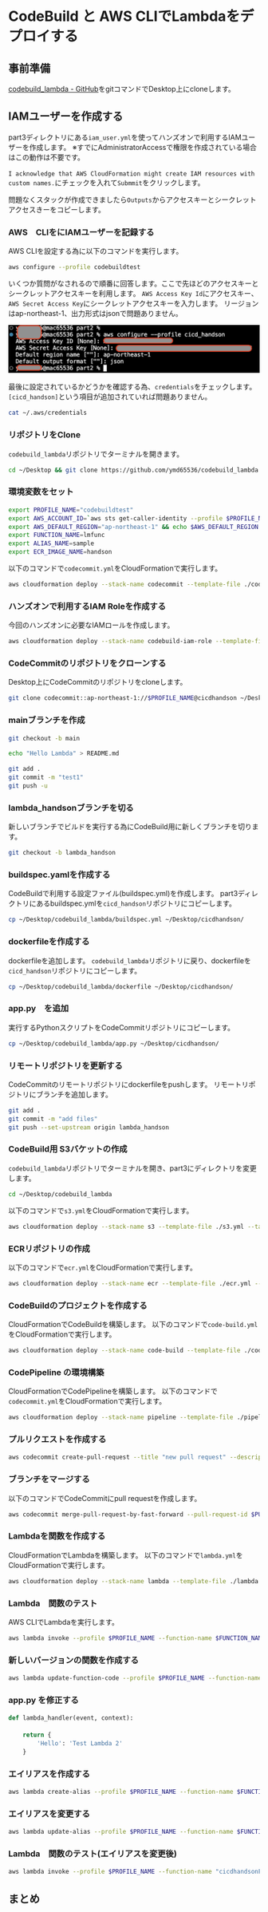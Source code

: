 # CodeBuild と AWS CLIでLambdaをデプロイする

## 事前準備

[codebuild_lambda - GitHub](https://github.com/ymd65536/codebuild_lambda.git)をgitコマンドでDesktop上にcloneします。

## IAMユーザーを作成する

part3ディレクトリにある`iam_user.yml`を使ってハンズオンで利用するIAMユーザーを作成します。
※すでにAdministratorAccessで権限を作成されている場合はこの動作は不要です。

`I acknowledge that AWS CloudFormation might create IAM resources with custom names.`にチェックを入れて`Submmit`をクリックします。

問題なくスタックが作成できましたら`Outputs`からアクセスキーとシークレットアクセスきーをコピーします。

### AWS　CLIをにIAMユーザーを記録する

AWS CLIを設定する為に以下のコマンドを実行します。

```sh
aws configure --profile codebuildtest
```

いくつか質問がなされるので順番に回答します。ここで先ほどのアクセスキーとシークレットアクセスキーを利用します。
`AWS Access Key Id`にアクセスキー、`AWS Secret Access Key`にシークレットアクセスキーを入力します。
リージョンはap-northeast-1、出力形式はjsonで問題ありません。

![9.png](./img/9.png)

最後に設定されているかどうかを確認する為、`credentials`をチェックします。`[cicd_handson]`という項目が追加されていれば問題ありません。

```sh
cat ~/.aws/credentials 
```

### リポジトリをClone

`codebuild_lambda`リポジトリでターミナルを開きます。

```sh
cd ~/Desktop && git clone https://github.com/ymd65536/codebuild_lambda.git ~/Desktop
```

### 環境変数をセット

```sh
export PROFILE_NAME="codebuildtest"
export AWS_ACCOUNT_ID=`aws sts get-caller-identity --profile $PROFILE_NAME --query 'Account' --output text` && echo $AWS_ACCOUNT_ID
export AWS_DEFAULT_REGION="ap-northeast-1" && echo $AWS_DEFAULT_REGION
export FUNCTION_NAME=lmfunc
export ALIAS_NAME=sample
export ECR_IMAGE_NAME=handson
```

以下のコマンドで`codecommit.yml`をCloudFormationで実行します。

```sh
aws cloudformation deploy --stack-name codecommit --template-file ./codecommit.yml --tags Name=cicdhandson --profile $PROFILE_NAME
```

### ハンズオンで利用するIAM Roleを作成する

今回のハンズオンに必要なIAMロールを作成します。

```sh
aws cloudformation deploy --stack-name codebuild-iam-role --template-file ./codebuild-role.yml --tags Name=cicdhandson --capabilities CAPABILITY_NAMED_IAM --profile $PROFILE_NAME && aws cloudformation deploy --stack-name event-bridge-iam-role --template-file ./event-bridge-iam-role.yml --tags Name=cicdhandson --capabilities CAPABILITY_NAMED_IAM --profile $PROFILE_NAME && aws cloudformation deploy --stack-name pipeline-iam-role --template-file ./pipeline-iam-role.yml --tags Name=cicdhandson --capabilities CAPABILITY_NAMED_IAM --profile $PROFILE_NAME
```

### CodeCommitのリポジトリをクローンする

Desktop上にCodeCommitのリポジトリをcloneします。

```sh
git clone codecommit::ap-northeast-1://$PROFILE_NAME@cicdhandson ~/Desktop && cd ~/Desktop/cicdhandson
```

### mainブランチを作成

```sh
git checkout -b main
```

```sh
echo "Hello Lambda" > README.md
```

```sh
git add .
git commit -m "test1"
git push -u 
```

### lambda_handsonブランチを切る

新しいブランチでビルドを実行する為にCodeBuild用に新しくブランチを切ります。

```sh
git checkout -b lambda_handson
```

### buildspec.yamlを作成する

CodeBuildで利用する設定ファイル(buildspec.yml)を作成します。
part3ディレクトリにあるbuildspec.ymlを`cicd_handson`リポジトリにコピーします。

```sh
cp ~/Desktop/codebuild_lambda/buildspec.yml ~/Desktop/cicdhandson/
```

### dockerfileを作成する

dockerfileを追加します。
`codebuild_lambda`リポジトリに戻り、dockerfileを`cicd_handson`リポジトリにコピーします。

```sh
cp ~/Desktop/codebuild_lambda/dockerfile ~/Desktop/cicdhandson/
```

### app.py　を追加

実行するPythonスクリプトをCodeCommitリポジトリにコピーします。

```sh
cp ~/Desktop/codebuild_lambda/app.py ~/Desktop/cicdhandson/
```

### リモートリポジトリを更新する

CodeCommitのリモートリポジトリにdockerfileをpushします。
リモートリポジトリにブランチを追加します。

```sh
git add .
git commit -m "add files"
git push --set-upstream origin lambda_handson
```

### CodeBuild用 S3バケットの作成

`codebuild_lambda`リポジトリでターミナルを開き、part3にディレクトリを変更します。

```sh
cd ~/Desktop/codebuild_lambda
```

以下のコマンドで`s3.yml`をCloudFormationで実行します。

```sh
aws cloudformation deploy --stack-name s3 --template-file ./s3.yml --tags Name=cicdhandson --profile $PROFILE_NAME
```

### ECRリポジトリの作成

以下のコマンドで`ecr.yml`をCloudFormationで実行します。

```sh
aws cloudformation deploy --stack-name ecr --template-file ./ecr.yml --tags Name=cicdhandson --profile $PROFILE_NAME
```

### CodeBuildのプロジェクトを作成する

CloudFormationでCodeBuildを構築します。
以下のコマンドで`code-build.yml`をCloudFormationで実行します。

```sh
aws cloudformation deploy --stack-name code-build --template-file ./code-build.yml --tags Name=cicdhandson --profile $PROFILE_NAME
```

### CodePipeline の環境構築

CloudFormationでCodePipelineを構築します。
以下のコマンドで`codecommit.yml`をCloudFormationで実行します。

```sh
aws cloudformation deploy --stack-name pipeline --template-file ./pipeline.yml --tags Name=cicdhandson --profile $PROFILE_NAME
```

### プルリクエストを作成する

```sh
aws codecommit create-pull-request --title "new pull request" --description "App Runner ci/cd" --targets repositoryName=cicdhandson,sourceReference=app_runner --profile app_user && PULL_REQUEST_ID=`aws codecommit list-pull-requests --profile app_user --pull-request-status OPEN --repository-name cicdhandson --query 'pullRequestIds' --output text` && echo $PULL_REQUEST_ID && COMMITID=`aws codecommit get-branch --repository-name cicdhandson --branch-name app_runner --profile app_user --query 'branch.commitId' --output text` && echo $COMMITID
```

### ブランチをマージする

以下のコマンドでCodeCommitにpull requestを作成します。

```sh
aws codecommit merge-pull-request-by-fast-forward --pull-request-id $PULL_REQUEST_ID --source-commit-id $COMMITID --repository-name cicdhandson --profile $PROFILE_NAME
```

### Lambdaを関数を作成する

CloudFormationでLambdaを構築します。
以下のコマンドで`lambda.yml`をCloudFormationで実行します。

```sh
aws cloudformation deploy --stack-name lambda --template-file ./lambda.yml --tags Name=cicdhandson --capabilities CAPABILITY_NAMED_IAM --profile $PROFILE_NAME
```

### Lambda　関数のテスト

AWS CLIでLambdaを実行します。

```bash
aws lambda invoke --profile $PROFILE_NAME --function-name $FUNCTION_NAME --invocation-type RequestResponse --region "ap-northeast-1" response.json && cat response.json
```

### 新しいバージョンの関数を作成する

```bash
aws lambda update-function-code --profile $PROFILE_NAME --function-name $FUNCTION_NAME --image-uri "$AWS_ACCOUNT_ID.dkr.ecr.ap-northeast-1.amazonaws.com/cicdhandson:latest" --publish
```

### app.py を修正する

```py
def lambda_handler(event, context):

    return {
        'Hello': 'Test Lambda 2'
    }

```

### エイリアスを作成する

```bash
aws lambda create-alias --profile $PROFILE_NAME --function-name $FUNCTION_NAME --function-version "1" --name deploy
```

### エイリアスを変更する

```bash
aws lambda update-alias --profile $PROFILE_NAME --function-name $FUNCTION_NAME --function-version "2" --name deploy
```

### Lambda　関数のテスト(エイリアスを変更後)

```bash
aws lambda invoke --profile $PROFILE_NAME --function-name "cicdhandsonFunc:deploy" --invocation-type RequestResponse --region "ap-northeast-1" response.json && cat response.json
```

## まとめ
